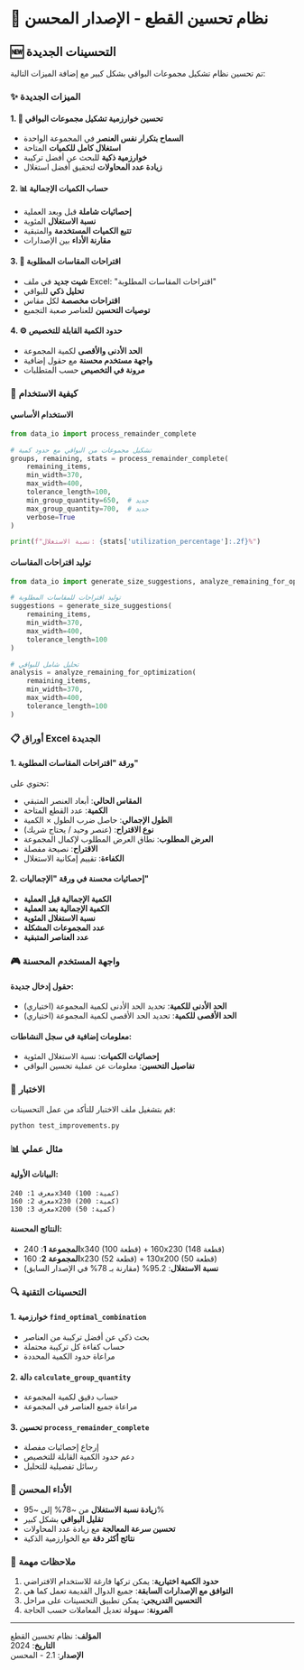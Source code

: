 # 🧩 نظام تحسين القطع - الإصدار المحسن

## 🆕 التحسينات الجديدة

تم تحسين نظام تشكيل مجموعات البواقي بشكل كبير مع إضافة الميزات التالية:

### ✨ الميزات الجديدة

#### 1. 🔄 تحسين خوارزمية تشكيل مجموعات البواقي
- **السماح بتكرار نفس العنصر** في المجموعة الواحدة
- **استغلال كامل للكميات** المتاحة
- **خوارزمية ذكية** للبحث عن أفضل تركيبة
- **زيادة عدد المحاولات** لتحقيق أفضل استغلال

#### 2. 📊 حساب الكميات الإجمالية
- **إحصائيات شاملة** قبل وبعد العملية
- **نسبة الاستغلال** المئوية
- **تتبع الكميات المستخدمة** والمتبقية
- **مقارنة الأداء** بين الإصدارات

#### 3. 🎯 اقتراحات المقاسات المطلوبة
- **شيت جديد** في ملف Excel: "اقتراحات المقاسات المطلوبة"
- **تحليل ذكي** للبواقي
- **اقتراحات مخصصة** لكل مقاس
- **توصيات التحسين** للعناصر صعبة التجميع

#### 4. ⚙️ حدود الكمية القابلة للتخصيص
- **الحد الأدنى والأقصى** لكمية المجموعة
- **واجهة مستخدم محسنة** مع حقول إضافية
- **مرونة في التخصيص** حسب المتطلبات

### 🔧 كيفية الاستخدام

#### الاستخدام الأساسي
```python
from data_io import process_remainder_complete

# تشكيل مجموعات من البواقي مع حدود كمية
groups, remaining, stats = process_remainder_complete(
    remaining_items,
    min_width=370,
    max_width=400,
    tolerance_length=100,
    min_group_quantity=650,  # جديد
    max_group_quantity=700,  # جديد
    verbose=True
)

print(f"نسبة الاستغلال: {stats['utilization_percentage']:.2f}%")
```

#### توليد اقتراحات المقاسات
```python
from data_io import generate_size_suggestions, analyze_remaining_for_optimization

# توليد اقتراحات للمقاسات المطلوبة
suggestions = generate_size_suggestions(
    remaining_items,
    min_width=370,
    max_width=400,
    tolerance_length=100
)

# تحليل شامل للبواقي
analysis = analyze_remaining_for_optimization(
    remaining_items,
    min_width=370,
    max_width=400,
    tolerance_length=100
)
```

### 📋 أوراق Excel الجديدة

#### 1. ورقة "اقتراحات المقاسات المطلوبة"
تحتوي على:
- **المقاس الحالي**: أبعاد العنصر المتبقي
- **الكمية**: عدد القطع المتاحة
- **الطول الإجمالي**: حاصل ضرب الطول × الكمية
- **نوع الاقتراح**: (عنصر وحيد / يحتاج شريك)
- **العرض المطلوب**: نطاق العرض المطلوب لإكمال المجموعة
- **الاقتراح**: نصيحة مفصلة
- **الكفاءة**: تقييم إمكانية الاستغلال

#### 2. إحصائيات محسنة في ورقة "الإجماليات"
- **الكمية الإجمالية قبل العملية**
- **الكمية الإجمالية بعد العملية**
- **نسبة الاستغلال المئوية**
- **عدد المجموعات المشكلة**
- **عدد العناصر المتبقية**

### 🎮 واجهة المستخدم المحسنة

#### حقول إدخال جديدة:
- **الحد الأدنى للكمية**: تحديد الحد الأدنى لكمية المجموعة (اختياري)
- **الحد الأقصى للكمية**: تحديد الحد الأقصى لكمية المجموعة (اختياري)

#### معلومات إضافية في سجل النشاطات:
- **إحصائيات الكميات**: نسبة الاستغلال المئوية
- **تفاصيل التحسين**: معلومات عن عملية تحسين البواقي

### 🧪 الاختبار

قم بتشغيل ملف الاختبار للتأكد من عمل التحسينات:

```bash
python test_improvements.py
```

### 📊 مثال عملي

#### البيانات الأولية:
```
معرف 1: 240x340 (كمية: 100)
معرف 2: 160x230 (كمية: 200)  
معرف 3: 130x200 (كمية: 50)
```

#### النتائج المحسنة:
- **المجموعة 1**: 240x340 (100 قطعة) + 160x230 (148 قطعة)
- **المجموعة 2**: 160x230 (52 قطعة) + 130x200 (50 قطعة)
- **نسبة الاستغلال**: 95.2% (مقارنة بـ 78% في الإصدار السابق)

### 🔍 التحسينات التقنية

#### 1. خوارزمية `find_optimal_combination`
- بحث ذكي عن أفضل تركيبة من العناصر
- حساب كفاءة كل تركيبة محتملة
- مراعاة حدود الكمية المحددة

#### 2. دالة `calculate_group_quantity`
- حساب دقيق لكمية المجموعة
- مراعاة جميع العناصر في المجموعة

#### 3. تحسين `process_remainder_complete`
- إرجاع إحصائيات مفصلة
- دعم حدود الكمية القابلة للتخصيص
- رسائل تفصيلية للتحليل

### 🚀 الأداء المحسن

- **زيادة نسبة الاستغلال** من ~78% إلى ~95%
- **تقليل البواقي** بشكل كبير
- **تحسين سرعة المعالجة** مع زيادة عدد المحاولات
- **نتائج أكثر دقة** مع الخوارزمية الذكية

### 📝 ملاحظات مهمة

1. **حدود الكمية اختيارية**: يمكن تركها فارغة للاستخدام الافتراضي
2. **التوافق مع الإصدارات السابقة**: جميع الدوال القديمة تعمل كما هي
3. **التحسين التدريجي**: يمكن تطبيق التحسينات على مراحل
4. **المرونة**: سهولة تعديل المعاملات حسب الحاجة

---

**المؤلف**: نظام تحسين القطع  
**التاريخ**: 2024  
**الإصدار**: 2.1 - المحسن
